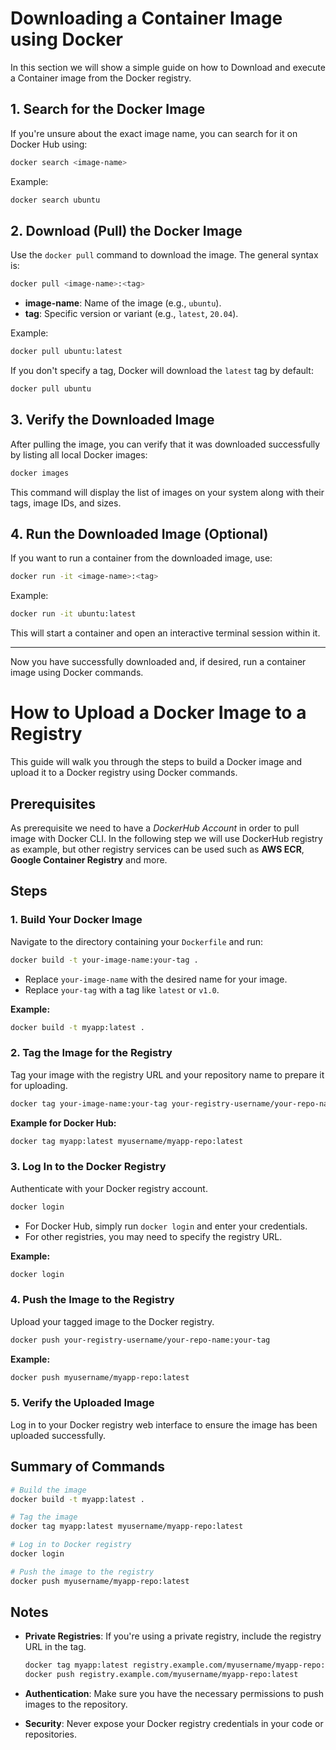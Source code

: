 # Downloading a Container Image using Docker
In this section we will show a simple guide on how to Download and execute a Container image from the Docker registry.

## 1. Search for the Docker Image
If you're unsure about the exact image name, you can search for it on Docker Hub using:
```bash
docker search <image-name>
```
Example:
```bash
docker search ubuntu
```

## 2. Download (Pull) the Docker Image
Use the `docker pull` command to download the image. The general syntax is:
```bash
docker pull <image-name>:<tag>
```
- **image-name**: Name of the image (e.g., `ubuntu`).
- **tag**: Specific version or variant (e.g., `latest`, `20.04`).

Example:
```bash
docker pull ubuntu:latest
```

If you don't specify a tag, Docker will download the `latest` tag by default:
```bash
docker pull ubuntu
```

## 3. Verify the Downloaded Image
After pulling the image, you can verify that it was downloaded successfully by listing all local Docker images:
```bash
docker images
```

This command will display the list of images on your system along with their tags, image IDs, and sizes.

## 4. Run the Downloaded Image (Optional)
If you want to run a container from the downloaded image, use:
```bash
docker run -it <image-name>:<tag>
```
Example:
```bash
docker run -it ubuntu:latest
```
This will start a container and open an interactive terminal session within it.
___


Now you have successfully downloaded and, if desired, run a container image using Docker commands.

# How to Upload a Docker Image to a Registry

This guide will walk you through the steps to build a Docker image and upload it to a Docker registry using Docker commands.

## Prerequisites
As prerequisite we need to have a *DockerHub Account* in order to pull image with Docker CLI. In the following step we will use DockerHub registry as example, but other registry services can be used such as  **AWS ECR**, **Google Container Registry** and more.

## Steps

### 1. Build Your Docker Image

Navigate to the directory containing your `Dockerfile` and run:

```bash
docker build -t your-image-name:your-tag .
```

- Replace `your-image-name` with the desired name for your image.
- Replace `your-tag` with a tag like `latest` or `v1.0`.

**Example:**

```bash
docker build -t myapp:latest .
```

### 2. Tag the Image for the Registry

Tag your image with the registry URL and your repository name to prepare it for uploading.

```bash
docker tag your-image-name:your-tag your-registry-username/your-repo-name:your-tag
```

**Example for Docker Hub:**

```bash
docker tag myapp:latest myusername/myapp-repo:latest
```

### 3. Log In to the Docker Registry

Authenticate with your Docker registry account.

```bash
docker login
```

- For Docker Hub, simply run `docker login` and enter your credentials.
- For other registries, you may need to specify the registry URL.

**Example:**

```bash
docker login
```

### 4. Push the Image to the Registry

Upload your tagged image to the Docker registry.

```bash
docker push your-registry-username/your-repo-name:your-tag
```

**Example:**

```bash
docker push myusername/myapp-repo:latest
```

### 5. Verify the Uploaded Image

Log in to your Docker registry web interface to ensure the image has been uploaded successfully.

## Summary of Commands

```bash
# Build the image
docker build -t myapp:latest .

# Tag the image
docker tag myapp:latest myusername/myapp-repo:latest

# Log in to Docker registry
docker login

# Push the image to the registry
docker push myusername/myapp-repo:latest
```

## Notes

- **Private Registries**: If you're using a private registry, include the registry URL in the tag.

  ```bash
  docker tag myapp:latest registry.example.com/myusername/myapp-repo:latest
  docker push registry.example.com/myusername/myapp-repo:latest
  ```

- **Authentication**: Make sure you have the necessary permissions to push images to the repository.
- **Security**: Never expose your Docker registry credentials in your code or repositories.

